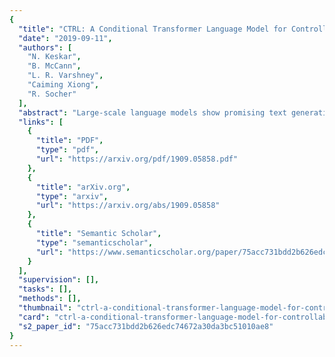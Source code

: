 ```yaml
---
{
  "title": "CTRL: A Conditional Transformer Language Model for Controllable Generation",
  "date": "2019-09-11",
  "authors": [
    "N. Keskar",
    "B. McCann",
    "L. R. Varshney",
    "Caiming Xiong",
    "R. Socher"
  ],
  "abstract": "Large-scale language models show promising text generation capabilities, but users cannot easily control particular aspects of the generated text. We release CTRL, a 1.63 billion-parameter conditional transformer language model, trained to condition on control codes that govern style, content, and task-specific behavior. Control codes were derived from structure that naturally co-occurs with raw text, preserving the advantages of unsupervised learning while providing more explicit control over text generation. These codes also allow CTRL to predict which parts of the training data are most likely given a sequence. This provides a potential method for analyzing large amounts of data via model-based source attribution. We have released multiple full-sized, pretrained versions of CTRL at this https URL.",
  "links": [
    {
      "title": "PDF",
      "type": "pdf",
      "url": "https://arxiv.org/pdf/1909.05858.pdf"
    },
    {
      "title": "arXiv.org",
      "type": "arxiv",
      "url": "https://arxiv.org/abs/1909.05858"
    },
    {
      "title": "Semantic Scholar",
      "type": "semanticscholar",
      "url": "https://www.semanticscholar.org/paper/75acc731bdd2b626edc74672a30da3bc51010ae8"
    }
  ],
  "supervision": [],
  "tasks": [],
  "methods": [],
  "thumbnail": "ctrl-a-conditional-transformer-language-model-for-controllable-generation-thumb.jpg",
  "card": "ctrl-a-conditional-transformer-language-model-for-controllable-generation-card.jpg",
  "s2_paper_id": "75acc731bdd2b626edc74672a30da3bc51010ae8"
}
---
```


